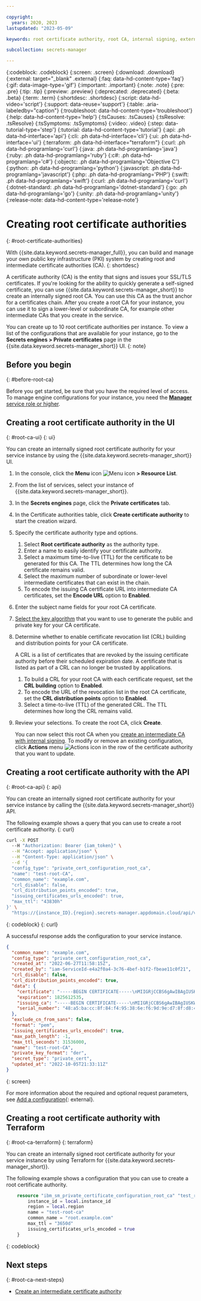 ```yaml
---

copyright:
  years: 2020, 2023
lastupdated: "2023-05-09"

keywords: root certificate authority, root CA, internal signing, external signing

subcollection: secrets-manager

---
```


{:codeblock: .codeblock}
{:screen: .screen}
{:download: .download}
{:external: target="_blank" .external}
{:faq: data-hd-content-type='faq'}
{:gif: data-image-type='gif'}
{:important: .important}
{:note: .note}
{:pre: .pre}
{:tip: .tip}
{:preview: .preview}
{:deprecated: .deprecated}
{:beta: .beta}
{:term: .term}
{:shortdesc: .shortdesc}
{:script: data-hd-video='script'}
{:support: data-reuse='support'}
{:table: .aria-labeledby="caption"}
{:troubleshoot: data-hd-content-type='troubleshoot'}
{:help: data-hd-content-type='help'}
{:tsCauses: .tsCauses}
{:tsResolve: .tsResolve}
{:tsSymptoms: .tsSymptoms}
{:video: .video}
{:step: data-tutorial-type='step'}
{:tutorial: data-hd-content-type='tutorial'}
{:api: .ph data-hd-interface='api'}
{:cli: .ph data-hd-interface='cli'}
{:ui: .ph data-hd-interface='ui'}
{:terraform: .ph data-hd-interface="terraform"}
{:curl: .ph data-hd-programlang='curl'}
{:java: .ph data-hd-programlang='java'}
{:ruby: .ph data-hd-programlang='ruby'}
{:c#: .ph data-hd-programlang='c#'}
{:objectc: .ph data-hd-programlang='Objective C'}
{:python: .ph data-hd-programlang='python'}
{:javascript: .ph data-hd-programlang='javascript'}
{:php: .ph data-hd-programlang='PHP'}
{:swift: .ph data-hd-programlang='swift'}
{:curl: .ph data-hd-programlang='curl'}
{:dotnet-standard: .ph data-hd-programlang='dotnet-standard'}
{:go: .ph data-hd-programlang='go'}
{:unity: .ph data-hd-programlang='unity'}
{:release-note: data-hd-content-type='release-note'}

# Creating root certificate authorities
{: #root-certificate-authorities}

With {{site.data.keyword.secrets-manager_full}}, you can build and manage your own public key infrastructure (PKI) system by creating root and intermediate certificate authorities (CA).
{: shortdesc}

A certificate authority (CA) is the entity that signs and issues your SSL/TLS certificates. If you're looking for the ability to quickly generate a self-signed certificate, you can use {{site.data.keyword.secrets-manager_short}} to create an internally signed root CA. You can use this CA as the trust anchor for a certificates chain. After you create a root CA for your instance, you can use it to sign a lower-level or subordinate CA, for example other intermediate CAs that you create in the service.

You can create up to 10 root certificate authorities per instance. To view a list of the configurations that are available for your instance, go to the **Secrets engines > Private certificates** page in the {{site.data.keyword.secrets-manager_short}} UI.
{: note}

## Before you begin
{: #before-root-ca}

Before you get started, be sure that you have the required level of access. To manage engine configurations for your instance, you need the [**Manager** service role or higher](/docs/secrets-manager?topic=secrets-manager-iam).

## Creating a root certificate authority in the UI
{: #root-ca-ui}
{: ui}

You can create an internally signed root certificate authority for your service instance by using the {{site.data.keyword.secrets-manager_short}} UI.

1. In the console, click the **Menu** icon ![Menu icon](../icons/icon_hamburger.svg) **> Resource List**.
2. From the list of services, select your instance of {{site.data.keyword.secrets-manager_short}}.
3. In the **Secrets engines** page, click the **Private certificates** tab.
4. In the Certificate authorities table, click **Create certificate authority** to start the creation wizard.
5. Specify the certificate authority type and options.
   1. Select **Root certificate authority** as the authority type.
   2. Enter a name to easily identify your certificate authority.
   3. Select a maximum time-to-live (TTL) for the certificate to be generated for this CA. The TTL determines how long the CA certificate remains valid.
   4. Select the maximum number of subordinate or lower-level intermediate certificates that can exist in the chain.
   5. To encode the issuing CA certificate URL into intermediate CA certificates, set the **Encode URL** option to **Enabled**.

6. Enter the subject name fields for your root CA certificate.
7. [Select the key algorithm](/docs/secrets-manager?topic=secrets-manager-prepare-create-certificates#choose-key-algorithm) that you want to use to generate the public and private key for your CA certificate.
8.  Determine whether to enable certificate revocation list (CRL) building and distribution points for your CA certificate.

    A CRL is a list of certificates that are revoked by the issuing certificate authority before their scheduled expiration date. A certificate that is listed as part of a CRL can no longer be trusted by applications. 
    
    1. To build a CRL for your root CA with each certificate request, set the **CRL building** option to **Enabled**.
    2. To encode the URL of the revocation list in the root CA certificate, set the **CRL distribution points** option to **Enabled**.
    3. Select a time-to-live (TTL) of the generated CRL. The TTL determines how long the CRL remains valid.
9.  Review your selections. To create the root CA, click **Create**.

    You can now select this root CA when you [create an intermediate CA with internal signing](/docs/secrets-manager?topic=secrets-manager-intermediate-certificate-authorities#intermediate-ca-internal-signing-ui). To modify or remove an existing configuration, click **Actions** menu ![Actions icon](../icons/actions-icon-vertical.svg) in the row of the certificate authority that you want to update.

## Creating a root certificate authority with the API
{: #root-ca-api}
{: api}

You can create an internally signed root certificate authority for your service instance by calling the {{site.data.keyword.secrets-manager_short}} API.

The following example shows a query that you can use to create a root certificate authority.
{: curl}


```sh
curl -X POST 
  --H "Authorization: Bearer {iam_token}" \
  --H "Accept: application/json" \
  --H "Content-Type: application/json" \
  --d '{
  "config_type": "private_cert_configuration_root_ca",
  "name": "test-root-CA",
  "common_name": "example.com",
  "crl_disable": false,
  "crl_distribution_points_encoded": true,
  "issuing_certificates_urls_encoded": true,
  "max_ttl": "43830h"
}' \  
  "https://{instance_ID}.{region}.secrets-manager.appdomain.cloud/api/v2/configurations"
```
{: codeblock}
{: curl}


A successful response adds the configuration to your service instance. 



```json
{
  "common_name": "example.com",
  "config_type": "private_cert_configuration_root_ca",
  "created_at": "2022-06-27T11:58:15Z",
  "created_by": "iam-ServiceId-e4a2f0a4-3c76-4bef-b1f2-fbeae11c0f21",
  "crl_disable": false,
  "crl_distribution_points_encoded": true,
  "data": {
    "certificate": "-----BEGIN CERTIFICATE-----\nMIIGRjCCBS6gAwIBAgIUSKW6zI+E9JU4bva\n-----END CERTIFICATE-----",
    "expiration": 1825612535,
    "issuing_ca": "-----BEGIN CERTIFICATE-----\nMIIGRjCCBS6gAwIBAgIUSKW6zI+E9JU4bvad\n-----END CERTIFICATE-----",
    "serial_number": "48:a5:ba:cc:8f:84:f4:95:38:6e:f6:9d:9e:d7:8f:d8:43:d3:55:bd"
  },
  "exclude_cn_from_sans": false,
  "format": "pem",
  "issuing_certificates_urls_encoded": true,
  "max_path_length": -1,
  "max_ttl_seconds": 31536000,
  "name": "test-root-CA",
  "private_key_format": "der",
  "secret_type": "private_cert",
  "updated_at": "2022-10-05T21:33:11Z"
}
```
{: screen}



For more information about the required and optional request parameters, see [Add a configuration](/apidocs/secrets-manager#create-config-element){: external}.


## Creating a root certificate authority with Terraform
{: #root-ca-terraform}
{: terraform}

You can create an internally signed root certificate authority for your service instance by using Terraform for {{site.data.keyword.secrets-manager_short}}.

The following example shows a configuration that you can use to create a root certificate authority.

```terraform
    resource "ibm_sm_private_certificate_configuration_root_ca" "test_root_ca" {
        instance_id = local.instance_id
        region = local.region
        name = "test-root-ca"
        common_name = "root.example.com"
        max_ttl = "3650d"
        issuing_certificates_urls_encoded = true
    }
```
{: codeblock}



## Next steps
{: #root-ca-next-steps}

- [Create an intermediate certificate authority](/docs/secrets-manager?topic=secrets-manager-intermediate-certificate-authorities)

